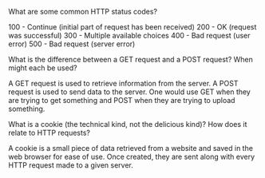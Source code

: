 What are some common HTTP status codes?

100 - Continue (initial part of request has been received)
200 - OK (request was successful)
300 - Multiple available choices
400 - Bad request (user error)
500 - Bad request (server error)

What is the difference between a GET request and a POST request? When might each be used?

A GET request is used to retrieve information from the server. A POST request is used to send data to the server. One would use GET when they are trying to get something and POST when they are trying to upload something.

What is a cookie (the technical kind, not the delicious kind)? How does it relate to HTTP requests?

A cookie is a small piece of data retrieved from a website and saved in the web browser for ease of use. Once created, they are sent along with every HTTP request made to a given server.